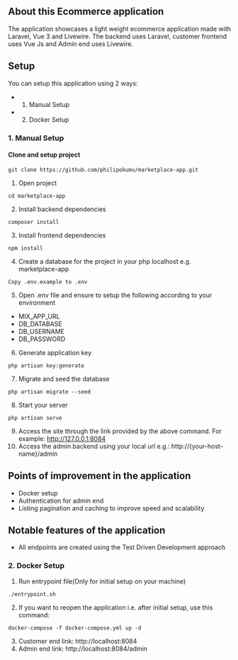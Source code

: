 ## About this Ecommerce application

The application showcases a light weight ecommerce application made with Laravel, Vue 3 and Livewire. The backend uses Laravel, customer frontend uses Vue Js and Admin end uses Livewire.

## Setup

You can setup this application using 2 ways:

-   1. Manual Setup
-   2. Docker Setup

### 1. Manual Setup

#### Clone and setup project

```
git clone https://github.com/philipokumu/marketplace-app.git
```

1. Open project

```
cd marketplace-app
```

2. Install backend dependencies

```
composer install
```

3. Install frontend dependencies

```
npm install
```

4. Create a database for the project in your php localhost e.g. marketplace-app

```
Copy .env.example to .env
```

5. Open .env file and ensure to setup the following according to your environment

-   MIX_APP_URL
-   DB_DATABASE
-   DB_USERNAME
-   DB_PASSWORD

6. Generate application key

```
php artisan key:generate
```

7. Migrate and seed the database

```
php artisan migrate --seed
```

8. Start your server

```
php artisan serve
```

9. Access the site through the link provided by the above command. For example: http://127.0.0.1:8084
10. Access the admin backend using your local url e.g.: http://{your-host-name}/admin

## Points of improvement in the application

-   Docker setup
-   Authentication for admin end
-   Listing pagination and caching to improve speed and scalability

## Notable features of the application

-   All endpoints are created using the Test Driven Development approach

### 2. Docker Setup

1. Run entrypoint file(Only for initial setup on your machine)

```
./entrypoint.sh
```

2. If you want to reopen the application i.e. after initial setup, use this command:

```
docker-compose -f docker-compose.yml up -d
```

3. Customer end link: http://localhost:8084
4. Admin end link: http://localhost:8084/admin
